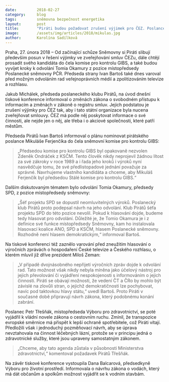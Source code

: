 ```yaml
---
date:         2018-02-27
category:     blog
tags:         sněmovna bezpečnost energetika
layout:       post
title:        "Piráti budou požadovat zrušení výjimek pro ČEZ. Poslance Ferjenčíka chtějí do čela komise pro kontrolu GIBS"
image:        /assets/img/articles/2018/mikulas.jpg
author:       Karolína Sadílková
---
```


Praha, 27. února 2018 – Od začínající schůze Sněmovny si Piráti slibují především posun v řešení výjimky ve zveřejňování smluv ČEZu, dále chtějí prosadit svého kandidáta do čela komise pro kontrolu GIBS, a také budou vyvíjet kroky k odvolání Tomia Okamury z pozice místopředsedy Poslanecké sněmovny PČR. Předseda strany Ivan Bartoš také dnes varoval před možným odvoláním rad veřejnoprávních médií a zpolitizováním televize a rozhlasu. 

Jakub Michálek, předseda poslaneckého klubu Pirátů, na úvod dnešní tiskové konference informoval o změnách zákona o svobodném přístupu k informacím a změnách v zákoně o registru smluv. Jejich podstatou je zrušení výjimky pro ČEZ tak, aby i tato státní organizace byla nucena zveřejňovat smlouvy. ČEZ má podle něj poskytovat informace o své činnosti, ale nejde jen o něj, ale třeba i o akciové společnosti, které patří městům.

Předseda Pirátů Ivan Bartoš informoval o plánu nominovat pirátského poslance Mikuláše Ferjenčíka do čela sněmovní komise pro kontrolu GIBS: 

> „Předsedou komise pro kontrolu GIBS byl opakovaně nezvolen Zdeněk Ondráček z KSČM. Tento člověk nikdy neprojevil žádnou lítost za své zákroky v roce 1989 a i řada jeho kroků i výroků nyní nasvědčuje tomu, že své předlistopadové jednání považuje za správné. Navrhujeme vlastního kandidáta a chceme, aby Mikuláš Ferjenčík byl předsedou Stálé komise pro kontrolu GIBS.“

Dalším diskutovaným tématem bylo odvolání Tomia Okamury, předsedy SPD, z pozice místopředsedy sněmovny: 

> „Šéf projektu SPD se dopustil neomluvitelných výroků. Poslanecký klub Pirátů proto podepsal návrh na jeho odvolání. Klub Pirátů šéfa projektu SPD do této pozice nevolil. Pokud k hlasování dojde, budeme tedy hlasovat pro odvolání. Důležité je, že Tomio Okamura je i z definice své funkce místopředsedy Sněmovny, kam ho instalovala hlasovací koalice ANO, SPD a KSČM, hlasem Poslanecké sněmovny. Rozhodně není hlasem demokratickým,“ informoval Bartoš.

Na tiskové konferenci též zaznělo varování před zneužitím hlasování o výročních zprávách o hospodaření České televize a Českého rozhlasu, o kterém mluvil již dříve prezident Miloš Zeman: 

> „V případě dvojnásobného nepřijetí výročních zpráv dojde k odvolání rad. Tato možnost však nikdy nebyla míněna jako účelový nástroj pro jejich převolování či vyjádření nespokojenosti s informováním o jejich činnosti. Piráti se obávají možnosti, že vedení ČT a ČRo by mohlo být závislé na zlovůli stran, o jejichž demokratičnosti lze pochybovat, navíc pod taktovkou hlavy státu,“ uvedl Bartoš. Proto Piráti v současné době připravují návrh zákona, který podobnému konání zabrání.

Poslanec Petr Třešňák, místopředseda Výboru pro zdravotnictví, se poté vyjádřil k vládní novele zákona o cestovním ruchu. Zmínil, že transpozice evropské směrnice má přispět k lepší ochraně spotřebitele, což Piráti vítají. Předložili však i jednoduchý pozměňovací návrh, aby se úprava nevztahovala na činnost léčebných lázní, protože se v principu jedná o zdravotnické služby, které jsou upraveny samostatným zákonem. 

> „Chceme, aby tato agenda zůstala v působnosti Ministerstva zdravotnictví,“ komentoval požadavek Pirátů Třešňák.

Na závěr tiskové konference vystoupila Dana Balcarová, předsedkyně Výboru pro životní prostředí. Informovala o návrhu zákona o vodách, který má dát občanům a spolkům možnost vyjádřit se k vodním stavbám.
